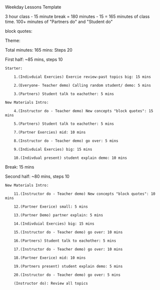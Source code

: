 Weekday Lessons Template

3 hour class - 15 minute break = 180 minutes - 15 = 165 minutes of class time.
100+ minutes of "Partners do" and "Student do"

block quotes:

Theme:

Total minutes: 165 mins: Steps 20

First half: ~85 mins, steps 10

	Starter:

		1.(Indivduial Exercies) Exercie review-past topics big: 15 mins

		2.(Everyone- Teacher demo) Calling random student/ demo: 5 mins

		3.(Partners) Student talk to eachother: 5 mins

	New Materials Intro:

		4.(Instructor do - Teacher demo) New concepts "block quotes": 15 mins 

		5.(Partners) Student talk to eachother: 5 mins

		7.(Partner Exercies) mid: 10 mins 

		8.(Instructor do - Teacher demo) go over: 5 mins

		9.(Indivduial Exercies) big: 15 mins

		10.(Indivdual present) student explain demo: 10 mins

Break: 15 mins

Second half: ~80 mins, steps 10

	New Materials Intro:

		11.(Instructor do - Teacher demo) New concepts "block quotes": 10 mins 

		12.(Partner Exerice) small: 5 mins

		13.(Partner Demo) partner explain: 5 mins

		14.(Indivduial Exercies) big: 15 mins

		15.(Instructor do - Teacher demo) go over: 10 mins

		16.(Partners) Student talk to eachother: 5 mins

		17.(Instructor do - Teacher demo) go over: 10 mins

		18.(Partner Exerice) mid: 10 mins

		19.(Partners present) student explain demo: 5 mins

		20.(Instructor do - Teacher demo) go over: 5 mins 

		(Instructor do): Review all topics